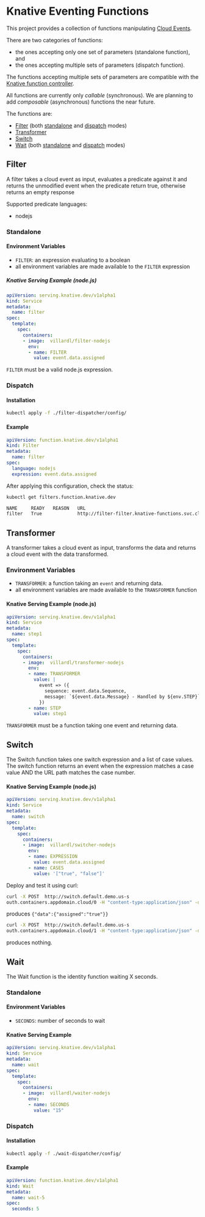 # Knative Eventing Functions

This project provides a collection of functions manipulating [Cloud Events](https://cloudevents.io).

There are two categories of functions:
- the ones accepting only one set of parameters (standalone function), and 
- the ones accepting multiple sets of parameters (dispatch function).

The functions accepting multiple sets of parameters are compatible with the [Knative function controller](https://github.com/lionelvillard/knative-functions-controller).

All functions are currently only _callable_ (synchronous). We are planning to add _composable_ (asynchronous) functions 
the near future.

The functions are:

- [Filter](#filter) (both [standalone](#standalone) and [dispatch](#dispatch) modes)
- [Transformer](#transformer)
- [Switch](#switch)
- [Wait](#wait) (both [standalone](#standalone-1) and [dispatch](#dispatch-1) modes)

## Filter

A filter takes a cloud event as input, evaluates a predicate against it and returns the
unmodified event when the predicate return true, otherwise returns an empty response

Supported predicate languages:
- nodejs

### Standalone

#### Environment Variables

- `FILTER`: an expression evaluating to a boolean
- all environment variables are made available to the `FILTER` expression

##### Knative Serving Example (node.js)

```yaml
apiVersion: serving.knative.dev/v1alpha1
kind: Service
metadata:
  name: filter
spec:
  template:
    spec:
      containers:
      - image:  villardl/filter-nodejs
        env:
        - name: FILTER
          value: event.data.assigned
```

`FILTER` must be a valid node.js expression.

### Dispatch

#### Installation

```sh
kubectl apply -f ./filter-dispatcher/config/
```

#### Example

```yaml
apiVersion: function.knative.dev/v1alpha1
kind: Filter
metadata:
  name: filter
spec:
  language: nodejs
  expression: event.data.assigned
```

After applying this configuration, check the status:

```sh
kubectl get filters.function.knative.dev

NAME     READY   REASON   URL                                                        AGE
filter   True             http://filter-filter.knative-functions.svc.cluster.local   13h
```

## Transformer

A transformer takes a cloud event as input, transforms the data and returns a cloud event with the data transformed.

### Environment Variables

- `TRANSFORMER`: a function taking an `event` and returning data.
- all environment variables are made available to the `TRANSFORMER` function

#### Knative Serving Example (node.js)

```yaml
apiVersion: serving.knative.dev/v1alpha1
kind: Service
metadata:
  name: step1
spec:
  template:
    spec:
      containers:
      - image:  villardl/transformer-nodejs
        env:
        - name: TRANSFORMER
          value: |
            event => ({
              sequence: event.data.Sequence,
              message: `${event.data.Message} - Handled by ${env.STEP}`
            })
        - name: STEP
          value: step1
```

`TRANSFORMER` must be a function taking one event and
returning data.

## Switch

The Switch function takes one switch expression and a list of case values. The switch function returns an event when the expression matches a case value AND the URL path matches the case number.

#### Knative Serving Example (node.js)

```yaml
apiVersion: serving.knative.dev/v1alpha1
kind: Service
metadata:
  name: switch
spec:
  template:
    spec:
      containers:
      - image:  villardl/switcher-nodejs
        env:
        - name: EXPRESSION
          value: event.data.assigned
        - name: CASES
          value: '["true", "false"]'
```

Deploy and test it using curl:

```sh
curl -X POST  http://switch.default.demo.us-s
outh.containers.appdomain.cloud/0 -H "content-type:application/json" -d '{"data":{"assigned":"true"}}'
```

produces `{"data":{"assigned":"true"}}`

```sh
curl -X POST  http://switch.default.demo.us-s
outh.containers.appdomain.cloud/1 -H "content-type:application/json" -d '{"data":{"assigned":"true"}}'
```

produces nothing.

## Wait

The Wait function is the identity function waiting X seconds.

### Standalone

#### Environment Variables

- `SECONDS`: number of seconds to wait

#### Knative Serving Example

```yaml
apiVersion: serving.knative.dev/v1alpha1
kind: Service
metadata:
  name: wait
spec:
  template:
    spec:
      containers:
      - image:  villardl/waiter-nodejs
        env:
        - name: SECONDS
          value: "15"
```

### Dispatch

#### Installation

```sh
kubectl apply -f ./wait-dispatcher/config/
```

#### Example

```yaml
apiVersion: function.knative.dev/v1alpha1
kind: Wait
metadata:
  name: wait-5
spec:
  seconds: 5
```
